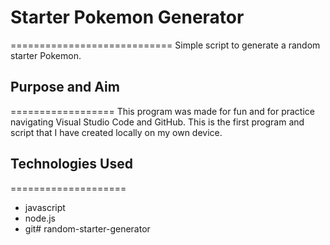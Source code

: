 # Starter Pokemon Generator
============================
Simple script to generate a random starter Pokemon.

## Purpose and Aim
==================
This program was made for fun and for practice navigating Visual Studio Code and GitHub.
This is the first program and script that I have created locally on my own device.

## Technologies Used
====================
+ javascript
+ node.js
+ git#   r a n d o m - s t a r t e r - g e n e r a t o r  
 